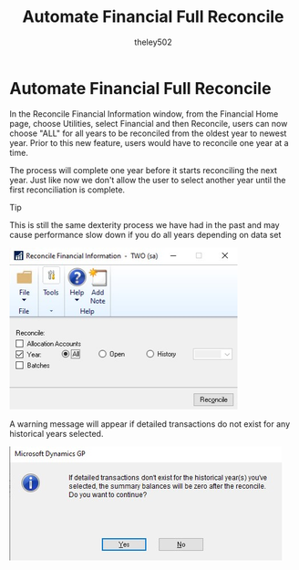 ﻿---
title: Automate Financial Full Reconcile 
description: new in October 2020 - Automate Financial Full Reconcile
ms.date: 10/01/2020
ms.topic: article
ms.prod: dynamics-gp
author: theley502
ms.author: theley
manager: edupont
---

# Automate Financial Full Reconcile

In the Reconcile Financial Information window, from the Financial Home page, choose Utilities, select Financial and then Reconcile, users can now choose "ALL" for all years to be reconciled from the oldest year to newest year. Prior to this new feature, users would have to reconcile one year at a time.

The process will complete one year before it starts reconciling the next year. Just like now we don't allow the user to select another year until the first reconciliation is complete.

> [!TIP]
> This is still the same dexterity process we have had in the past and may cause performance slow down if you do all years depending on data set

<img src="media/image17.png" alt="Reconcile Financial Information" width="400" height="284" />

A warning message will appear if detailed transactions do not exist for any historical years selected.

<img src="media/image18.png" alt="Warning dialog" width="478" height="200" />


